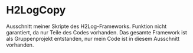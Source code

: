 # H2LogCopy

Ausschnitt meiner Skripte des H2Log-Frameworks. Funktion nicht garantiert, da nur Teile des Codes vorhanden. Das gesamte Framework ist als Gruppenprojekt entstanden, nur mein Code ist in diesem Ausschnitt vorhanden.
